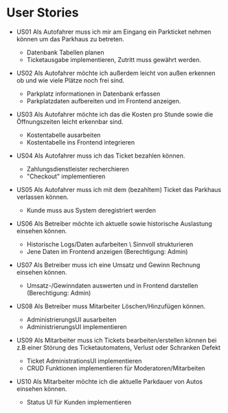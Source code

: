 # User Stories

* US01 Als Autofahrer muss ich mir am Eingang ein Parkticket nehmen können um das Parkhaus zu betreten.
  * Datenbank Tabellen planen
  * Ticketausgabe implementieren, Zutritt muss gewährt werden.
  
* US02 Als Autofahrer möchte ich außerdem leicht von außen erkennen ob und wie viele Plätze noch frei sind.
  * Parkplatz informationen in Datenbank erfassen
  * Parkplatzdaten aufbereiten und im Frontend anzeigen.

* US03 Als Autofahrer möchte ich das die Kosten pro Stunde sowie die Öffnungszeiten leicht erkennbar sind.
  * Kostentabelle ausarbeiten
  * Kostentabelle ins Frontend integrieren
  
* US04 Als Autofahrer muss ich das Ticket bezahlen können.
  * Zahlungsdienstleister recherchieren
  * "Checkout" implementieren

* US05 Als Autofahrer muss ich mit dem (bezahltem) Ticket das Parkhaus verlassen können.
  * Kunde muss aus System deregistriert werden
  
* US06 Als Betreiber möchte ich aktuelle sowie historische Auslastung einsehen können.
  * Historische Logs/Daten aufarbeiten \\ Sinnvoll strukturieren
  * Jene Daten im Frontend anzeigen (Berechtigung: Admin)
 
* US07 Als Betreiber muss ich eine Umsatz und Gewinn Rechnung einsehen können.
  * Umsatz-/Gewinndaten auswerten und in Frontend darstellen (Berechtigung: Admin)

* US08 Als Betreiber muss Mitarbeiter Löschen/Hinzufügen können.
  * AdministrierungsUI ausarbeiten
  * AdministrierungsUI implementieren

* US09 Als Mitarbeiter muss ich Tickets bearbeiten/erstellen können bei z.B einer Störung des Ticketautomatens, Verlust oder Schranken Defekt
  * Ticket AdministrationsUI implementieren
  * CRUD Funktionen implementieren für Moderatoren/Mitarbeiten

* US10 Als Mitarbeiter möchte ich die aktuelle Parkdauer von Autos einsehen können.
  * Status UI für Kunden implementieren

